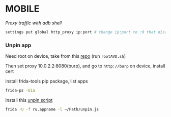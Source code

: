 # MOBILE

_Proxy traffic with adb shell_

```powershell
settings put global http_proxy ip:port # change ip:port to :0 that disable
```

### Unpin app

Need root on device, take from this [repo](https://github.com/newbit1/rootAVD.git) (run `rootAVD.sh`)

Then set proxy 10.0.2.2:8080(burp), and go to `http://burp`   on  device, install cert

install frida-tools pip package, list  apps &#x20;

```bash
frida-ps -Uia
```

Install this [unpin script](https://codeshare.frida.re/@akabe1/frida-multiple-unpinning/)&#x20;

```bash
frida -U -f ru.appname -l ~/Path/unpin.js
```

